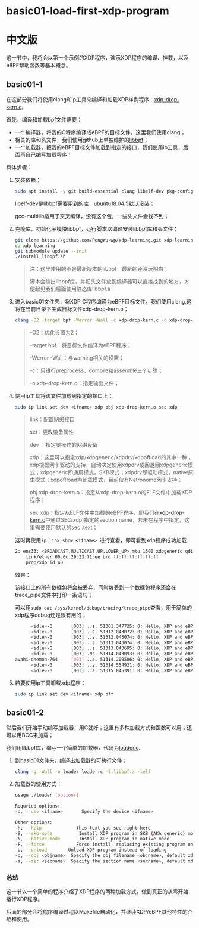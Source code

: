 # basic01-load-first-xdp-program


# 中文版

这一节中，我将会以第一个示例的XDP程序，演示XDP程序的编译、挂载，以及eBPF帮助函数等基本概念。

## basic01-1

在这部分我们将使用clang和ip工具来编译和加载XDP样例程序：[xdp-drop-kern.c](./xdp-drop-kern.c)。



首先，编译和加载bpf文件需要：

* 一个编译器，将我的C程序编译成eBPF的目标文件，这里我们使用clang；
* 相关的库和头文件，我们使用github上单独维护的[libbpf](../libbpf)；
* 一个加载器，把我的eBPF目标文件加载到指定的接口，我们使用ip工具，后面再自己编写加载程序；

具体步骤：

1. 安装依赖；

   ```bash
   sudo apt install -y git build-essential clang libelf-dev pkg-config gcc-multilib
   ```

   libelf-dev是libbpf需要用到的库，ubuntu18.04.5默认没装；

   gcc-multilib适用于交叉编译，没有这个包，一些头文件会找不到；

2. 克隆库，初始化子模块libbpf，运行脚本以编译安装libbpf库和头文件；

   ```bash
   git clone https://github.com/PengWu-wp/xdp-learning.git xdp-learning
   cd xdp-learning
   git submodule update --init
   ./install_libbpf.sh
   ```

   > 注：这里使用的不是最新版本的libbpf，最新的还没玩明白；
   >
   > 脚本会编出libbpf库，并把头文件放到编译器可以直接找到的地方，方便起见我们后面使用静态库libbpf.a

3. 进入basic01文件夹，将XDP C程序编译为eBPF目标文件，我们使用clang,这将在当前目录下生成目标文件xdp-drop-kern.o；

   ``` bash
   clang -O2 -target bpf -Werror -Wall -c xdp-drop-kern.c -o xdp-drop-kern.o
   ```

   > -O2：优化设置为2；
   >
   > -target bpf：将目标文件编译为eBPF程序；
   >
   > -Werror -Wall：与warning相关的设置；
   >
   > -c：只进行preprocess、compile和assemble三个步骤；
   >
   > -o xdp-drop-kern.o：指定输出文件； 


4. 使用ip工具将该文件加载到指定的接口上：

   ```bash
   sudo ip link set dev <ifname> xdp obj xdp-drop-kern.o sec xdp
   ```

   > link：配置网络接口
   >
   > set：更改设备属性
   >
   > dev <ifname>：指定要操作的网络设备
   >
   > xdp：这里可以指定xdp/xdpgeneric/xdpdrv/xdpoffload的其中一种；xdp根据网卡驱动的支持，自动决定使用xdpdrv或回退回xdpgeneric模式；xdpgeneric即通用模式，SKB模式；xdpdrv即驱动模式，native原生模式；xdpoffload为卸载模式，目前仅有Netronome网卡支持；
   >
   > obj xdp-drop-kern.o：指定从xdp-drop-kern.o的ELF文件中加载XDP程序；
   >
   > sec xdp：指定从ELF文件中加载的eBPF程序，即我们在[xdp-drop-kern.c](./xdp-drop-kern.c)中通过SEC(xdp)指定的section name，若未在程序中指定，这里需要使用默认的sec .text；

   这时再使用`ip link show <ifname> `进行查看，即可看到xdp程序成功加载：

   ``` bash
   2: ens33: <BROADCAST,MULTICAST,UP,LOWER_UP> mtu 1500 xdpgeneric qdisc fq_codel state UP mode DEFAULT group default qlen 1000
       link/ether 00:0c:29:23:71:ee brd ff:ff:ff:ff:ff:ff
       prog/xdp id 40
   ```

   效果：

   该接口上的所有数据包将会被丢弃，同时每丢到一个数据包程序还会在trace_pipe文件中打印一条语句；

   可以用`sudo cat /sys/kernel/debug/tracing/trace_pipe`查看，用于简单的xdp程序debug还是很有用的；

   ```bash
         <idle>-0       [003] ..s. 51301.347725: 0: Hello, XDP and eBPF!
         <idle>-0       [003] ..s. 51312.043072: 0: Hello, XDP and eBPF!
         <idle>-0       [003] ..s. 51312.043074: 0: Hello, XDP and eBPF!
         <idle>-0       [003] ..s. 51313.043074: 0: Hello, XDP and eBPF!
         <idle>-0       [003] ..s. 51313.043695: 0: Hello, XDP and eBPF!
         <idle>-0       [003] .Ns. 51314.043093: 0: Hello, XDP and eBPF!
   avahi-daemon-764     [003] ..s. 51314.209506: 0: Hello, XDP and eBPF!
         <idle>-0       [003] ..s. 51314.554921: 0: Hello, XDP and eBPF!
         <idle>-0       [003] ..s. 51315.045391: 0: Hello, XDP and eBPF!
   ```

5. 若要使用ip工具卸载xdp程序：

   ```bash
   sudo ip link set dev <ifname> xdp off
   ```

## basic01-2

然后我们开始手动编写加载器，用C就好；这里有多种加载方式和函数可以用；还可以用BCC来加载；

我们用libbpf库，编写一个简单的加载器，代码为[loader.c](./loader.c).

1. 到basic01文件夹，编译出加载器的可执行文件；

   ```bash
   clang -g -Wall -o loader loader.c -l:libbpf.a -lelf
   ```

2. 加载器的使用方式：

   ```bash
   usage ./loader [options] 
   
   Requried options:
   -d, --dev <ifname>		Specify the device <ifname>
   
   Other options:
   -h, --help		      this text you see right here
   -S, --skb-mode		   Install XDP program in SKB (AKA generic) mode
   -N, --native-mode	   Install XDP program in native mode
   -F, --force		      Force install, replacing existing program on interface
   -U, --unload		   Unload XDP program instead of loading
   -o, --obj <objname>	Specify the obj filename <objname>, default xdp-drop-kern.o
   -s, --sec <secname>	Specify the section name <secname>, default xdp
   ```

### 总结

这一节以一个简单的程序介绍了XDP程序的两种加载方式，做到真正的从零开始运行XDP程序。

后面的部分会将程序编译过程以Makefile自动化，并继续XDP/eBPF其他特性的介绍和使用。





